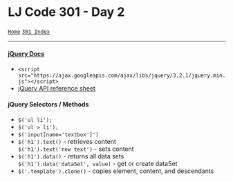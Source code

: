 # LJ Code 301 - Day 2
<a href="../README.md">`Home`</a>
<a href="301_README.md">`301 Index`</a>
<hr>

#### <a href="http://jquery.com/download">jQuery Docs</a>
- `<script src="https://ajax.googleapis.com/ajax/libs/jquery/3.2.1/jquery.min.js"></script>`
- <a href="https://oscarotero.com/jquery/">jQuery API reference sheet</a>

#### jQuery Selectors / Methods
- `$('ul li');`
- `$('ul > li');`
- `$('input[name='textbox']')`
- `$('h1').text()` - retrieves content </br>
`$('h1').text('new text')` - sets content
- `$('h1').data()` - returns all data sets </br>
`$('h1').data('dataSet', value)` - get or create dataSet
- `$('.template').clone()` - copies element, content, and descendants
